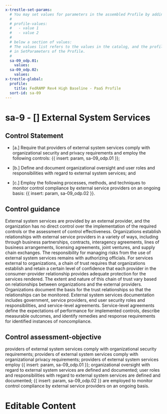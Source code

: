 ```yaml
---
x-trestle-set-params:
  # You may set values for parameters in the assembled Profile by adding
  #
  # profile-values:
  #   - value 1
  #   - value 2
  #
  # below a section of values:
  # The values list refers to the values in the catalog, and the profile-values represent values
  # in SetParameters of the Profile.
  #
  sa-09_odp.01:
    values:
  sa-09_odp.02:
    values:
x-trestle-global:
  profile:
    title: FedRAMP Rev4 High Baseline - PaaS Profile
  sort-id: sa-09
---
```


# sa-9 - \[\] External System Services

## Control Statement

- \[a.\] Require that providers of external system services comply with organizational security and privacy requirements and employ the following controls: {{ insert: param, sa-09_odp.01 }};

- \[b.\] Define and document organizational oversight and user roles and responsibilities with regard to external system services; and

- \[c.\] Employ the following processes, methods, and techniques to monitor control compliance by external service providers on an ongoing basis: {{ insert: param, sa-09_odp.02 }}.

## Control guidance

External system services are provided by an external provider, and the organization has no direct control over the implementation of the required controls or the assessment of control effectiveness. Organizations establish relationships with external service providers in a variety of ways, including through business partnerships, contracts, interagency agreements, lines of business arrangements, licensing agreements, joint ventures, and supply chain exchanges. The responsibility for managing risks from the use of external system services remains with authorizing officials. For services external to organizations, a chain of trust requires that organizations establish and retain a certain level of confidence that each provider in the consumer-provider relationship provides adequate protection for the services rendered. The extent and nature of this chain of trust vary based on relationships between organizations and the external providers. Organizations document the basis for the trust relationships so that the relationships can be monitored. External system services documentation includes government, service providers, end user security roles and responsibilities, and service-level agreements. Service-level agreements define the expectations of performance for implemented controls, describe measurable outcomes, and identify remedies and response requirements for identified instances of noncompliance.

## Control assessment-objective

providers of external system services comply with organizational security requirements;
providers of external system services comply with organizational privacy requirements;
providers of external system services employ {{ insert: param, sa-09_odp.01 }};
organizational oversight with regard to external system services are defined and documented;
user roles and responsibilities with regard to external system services are defined and documented;
{{ insert: param, sa-09_odp.02 }} are employed to monitor control compliance by external service providers on an ongoing basis.

# Editable Content

<!-- Make additions and edits below -->
<!-- The above represents the contents of the control as received by the profile, prior to additions. -->
<!-- If the profile makes additions to the control, they will appear below. -->
<!-- The above markdown may not be edited but you may edit the content below, and/or introduce new additions to be made by the profile. -->
<!-- If there is a yaml header at the top, parameter values may be edited. Use --set-parameters to incorporate the changes during assembly. -->
<!-- The content here will then replace what is in the profile for this control, after running profile-assemble. -->
<!-- The current profile has no added parts for this control, but you may add new ones here. -->
<!-- Each addition must have a heading either of the form ## Control my_addition_name -->
<!-- or ## Part a. (where the a. refers to one of the control statement labels.) -->
<!-- "## Control" parts are new parts added after the statement part. -->
<!-- "## Part" parts are new parts added into the top-level statement part with that label. -->
<!-- Subparts may be added with nested hash levels of the form ### My Subpart Name -->
<!-- underneath the parent ## Control or ## Part being added -->
<!-- See https://ibm.github.io/compliance-trestle/tutorials/ssp_profile_catalog_authoring/ssp_profile_catalog_authoring for guidance. -->
